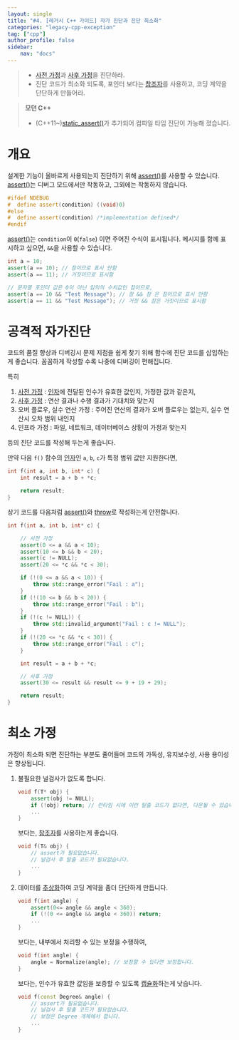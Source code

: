 ```yaml
---
layout: single
title: "#4. [레거시 C++ 가이드] 자가 진단과 진단 최소화"
categories: "legacy-cpp-exception"
tag: ["cpp"]
author_profile: false
sidebar: 
    nav: "docs"
---
```


> * [사전 가정](https://tango1202.github.io/legacy-cpp-exception/legacy-cpp-exception-diagonostics/#%EA%B3%B5%EA%B2%A9%EC%A0%81-%EC%9E%90%EA%B0%80%EC%A7%84%EB%8B%A8)과 [사후 가정](https://tango1202.github.io/legacy-cpp-exception/legacy-cpp-exception-diagonostics/#%EA%B3%B5%EA%B2%A9%EC%A0%81-%EC%9E%90%EA%B0%80%EC%A7%84%EB%8B%A8)을 진단하라.
> * 진단 코드가 최소화 되도록, 포인터 보다는 [참조자](https://tango1202.github.io/legacy-cpp-guide/legacy-cpp-guide-pointer-reference/#%EC%95%88%EC%A0%95%EC%A0%81%EC%9D%B8-%EC%B0%B8%EC%A1%B0%EC%9E%90)를 사용하고, 코딩 계약을 단단하게 만들어라.

> **모던 C++**
> * (C++11~)[static_assert()](https://tango1202.github.io/cpp/modern-cpp-static-assert/)가 추가되어 컴파일 타임 진단이 가능해 졌습니다.

# 개요 

설계한 기능이 올바르게 사용되는지 진단하기 위해 [assert()](https://tango1202.github.io/legacy-cpp-exception/legacy-cpp-exception-diagonostics/)를 사용할 수 있습니다. [assert()](https://tango1202.github.io/legacy-cpp-exception/legacy-cpp-exception-diagonostics/)는 디버그 모드에서만 작동하고, 그외에는 작동하지 않습니다.

```cpp
#ifdef NDEBUG
#  define assert(condition) ((void)0)
#else
#  define assert(condition) /*implementation defined*/
#endif
```

[assert()](https://tango1202.github.io/legacy-cpp-exception/legacy-cpp-exception-diagonostics/)는 `condition`이 `0`(`false`) 이면 주어진 수식이 표시됩니다. 메시지를 함께 표시하고 싶으면, `&&`을 사용할 수 있습니다.

```cpp
int a = 10;
assert(a == 10); // 참이므로 표시 안함
assert(a == 11); // 거짓이므로 표시함

// 문자열 포인터 값은 0이 아닌 임의의 수치값인 참이므로,
assert(a == 10 && "Test Message"); // 참 && 참 은 참이므로 표시 안함
assert(a == 11 && "Test Message"); // 거짓 && 참은 거짓이므로 표시함
```

# 공격적 자가진단

코드의 품질 향상과 디버깅시 문제 지점을 쉽게 찾기 위해 함수에 진단 코드를 삽입하는게 좋습니다. 꼼꼼하게 작성할 수록 나중에 디버깅이 편해집니다. 

특히 

1. [사전 가정](https://tango1202.github.io/legacy-cpp-exception/legacy-cpp-exception-diagonostics/#%EA%B3%B5%EA%B2%A9%EC%A0%81-%EC%9E%90%EA%B0%80%EC%A7%84%EB%8B%A8) : [인자](https://tango1202.github.io/legacy-cpp-guide/legacy-cpp-guide-function/#%EC%9D%B8%EC%9E%90%EB%A7%A4%EA%B0%9C%EB%B3%80%EC%88%98-parameter)에 전달된 인수가 유효한 값인지, 가정한 값과 같은지,
2. [사후 가정](https://tango1202.github.io/legacy-cpp-exception/legacy-cpp-exception-diagonostics/#%EA%B3%B5%EA%B2%A9%EC%A0%81-%EC%9E%90%EA%B0%80%EC%A7%84%EB%8B%A8) : 연산 결과나 수행 결과가 기대치와 맞는지
3. 오버 플로우, 실수 연산 가정 : 주어진 연산의 결과가 오버 플로우는 없는지, 실수 연산시 오차 범위 내인지 
4. 인프라 가정 : 파일, 네트워크, 데이터베이스 상황이 가정과 맞는지

등의 진단 코드를 작성해 두는게 좋습니다.

만약 다음 `f()` 함수의 [인자](https://tango1202.github.io/legacy-cpp-guide/legacy-cpp-guide-function/#%EC%9D%B8%EC%9E%90%EB%A7%A4%EA%B0%9C%EB%B3%80%EC%88%98-parameter)인 `a`, `b`, `c`가 특정 범위 값만 지원한다면,

```cpp
int f(int a, int b, int* c) {
    int result = a + b + *c;

    return result;
}
```

상기 코드를 다음처럼 [assert()](https://tango1202.github.io/legacy-cpp-exception/legacy-cpp-exception-diagonostics/)와 [throw](https://tango1202.github.io/legacy-cpp-exception/legacy-cpp-exception-mechanism/#%EC%98%88%EC%99%B8-%EB%B0%9C%EC%83%9D%EA%B3%BC-%ED%83%90%EC%A7%80try-catch-throw)로 작성하는게 안전합니다.

```cpp
int f(int a, int b, int* c) {

    // 사전 가정
    assert(0 <= a && a < 10);
    assert(10 <= b && b < 20);
    assert(c != NULL);
    assert(20 <= *c && *c < 30);

    if (!(0 <= a && a < 10)) {
        throw std::range_error("Fail : a");
    }
    if (!(10 <= b && b < 20)) {
        throw std::range_error("Fail : b");
    }
    if (!(c != NULL)) {
        throw std::invalid_argument("Fail : c != NULL");
    }  
    if (!(20 <= *c && *c < 30)) {
        throw std::range_error("Fail : c");
    }    

    int result = a + b + *c;

    // 사후 가정
    assert(30 <= result && result <= 9 + 19 + 29);

    return result;
}
```

# 최소 가정

가정이 최소화 되면 진단하는 부분도 줄어들며 코드의 가독성, 유지보수성, 사용 용이성은 향상됩니다.

1. 불필요한 널검사가 없도록 합니다. 
   
    ```cpp
    void f(T* obj) {
        assert(obj != NULL); 
        if (!obj) return; // 런타임 시에 이런 탈출 코드가 없다면, 다운될 수 있습니다.
        ...
    } 
    ```
    
    보다는, [참조자](https://tango1202.github.io/legacy-cpp-guide/legacy-cpp-guide-pointer-reference/#%EC%95%88%EC%A0%95%EC%A0%81%EC%9D%B8-%EC%B0%B8%EC%A1%B0%EC%9E%90)를 사용하는게 좋습니다.

    ```cpp
    void f(T& obj) {
        // assert가 필요없습니다.
        // 널검사 후 탈출 코드가 필요없습니다.
        ...
    }
    ```

2. 데이터를 [추상화](https://tango1202.github.io/legacy-cpp-oop/legacy-cpp-oop-abstract-class-interface/)하여 코딩 계약을 좀더 단단하게 만듭니다.

    ```cpp
    void f(int angle) {
        assert(0<= angle && angle < 360);
        if (!(0 <= angle && angle < 360)) return;
        ...
    }   
    ```

    보다는, 내부에서 처리할 수 있는 보정을 수행하여,

    ```cpp
    void f(int angle) {
        angle = Normalize(angle); // 보정할 수 있다면 보정합니다.
    }                                          
    ```

    보다는, 인수가 유효한 값임을 보증할 수 있도록 [캡슐화](https://tango1202.github.io/principle/principle-encapsulation/)하는게 낫습니다.

    ```cpp
    void f(const Degree& angle) {
        // assert가 필요없습니다.
        // 널검사 후 탈출 코드가 필요없습니다.
        // 보정은 Degree 개체에서 합니다.
        ...
    }   
    ```

